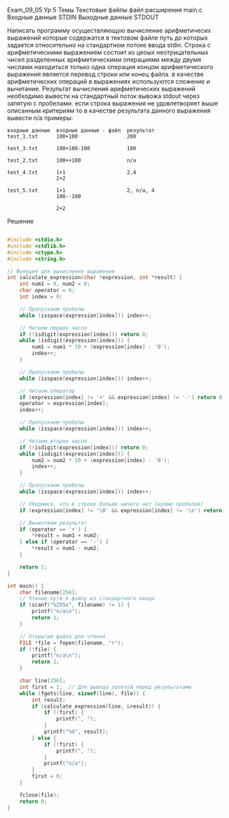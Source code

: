 Exam_09_05
Ур 5
Темы Текстовые файлы
файл расширения main.c
Входные данные STDIN
Выходные данные STDOUT

Написать программу осуществляющую вычисление арифметичесих выражений которые содержатся в тектовом файле путь до которых задается относительно на стандартном потоке ввода stdin. Строка с арифметическими выражением состоит из цеоых неотрицательных чисел разделенных арифметическими операциями между двумя числами находиться только одна операция концом арифметического выражения является перевод строки или конец файла. в качестве арифметических операций в выражениях используются сложение и вычитание. Результат вычисления арифметических выражений необходимо вывести на стандартный поток вывожа stdout через запятую с пробелами. если строка выражения не удовлетворяет выше описанным критериям то в качестве результата данного выражения вывести n/a
примеры:

```
входные данные  входные данные - файл  результат
test_1.txt      100+100                200

test_3.txt      100+100-100            100

test_2.txt      100++100               n/a

test_4.txt      1+1                    2,4
                2+2

test_5.txt      1+1                    2, n/a, 4
                100--100

                2+2
```

Решение
```C

#include <stdio.h>
#include <stdlib.h>
#include <ctype.h>
#include <string.h>

// Функция для вычисления выражения
int calculate_expression(char *expression, int *result) {
    int num1 = 0, num2 = 0;
    char operator = 0;
    int index = 0;

    // Пропускаем пробелы
    while (isspace(expression[index])) index++;

    // Читаем первое число
    if (!isdigit(expression[index])) return 0;
    while (isdigit(expression[index])) {
        num1 = num1 * 10 + (expression[index] - '0');
        index++;
    }

    // Пропускаем пробелы
    while (isspace(expression[index])) index++;

    // Читаем оператор
    if (expression[index] != '+' && expression[index] != '-') return 0;
    operator = expression[index];
    index++;

    // Пропускаем пробелы
    while (isspace(expression[index])) index++;

    // Читаем второе число
    if (!isdigit(expression[index])) return 0;
    while (isdigit(expression[index])) {
        num2 = num2 * 10 + (expression[index] - '0');
        index++;
    }

    // Пропускаем пробелы
    while (isspace(expression[index])) index++;

    // Убедимся, что в строке больше ничего нет (кроме пробелов)
    if (expression[index] != '\0' && expression[index] != '\n') return 0;

    // Вычисляем результат
    if (operator == '+') {
        *result = num1 + num2;
    } else if (operator == '-') {
        *result = num1 - num2;
    }

    return 1;
}

int main() {
    char filename[256];
    // Чтение пути к файлу из стандартного ввода
    if (scanf("%255s", filename) != 1) {
        printf("n/a\n");
        return 1;
    }

    // Открытие файла для чтения
    FILE *file = fopen(filename, "r");
    if (!file) {
        printf("n/a\n");
        return 1;
    }

    char line[256];
    int first = 1;  // Для вывода запятой перед результатами
    while (fgets(line, sizeof(line), file)) {
        int result;
        if (calculate_expression(line, &result)) {
            if (!first) {
                printf(", ");
            }
            printf("%d", result);
        } else {
            if (!first) {
                printf(", ");
            }
            printf("n/a");
        }
        first = 0;
    }

    fclose(file);
    return 0;
}


```
